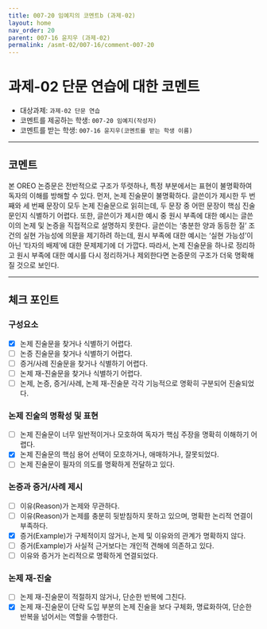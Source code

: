 ```yaml
---
title: 007-20 임예지의 코멘트b (과제-02) 
layout: home
nav_order: 20
parent: 007-16 윤지우 (과제-02)
permalink: /asmt-02/007-16/comment-007-20
---
```


# 과제-02 단문 연습에 대한 코멘트

- 대상과제: `과제-02 단문 연습`
- 코멘트를 제공하는 학생: `007-20 임예지(작성자)` 
- 코멘트를 받는 학생: `007-16 윤지우(코멘트를 받는 학생 이름)` 

---

## 코멘트

본 OREO 논증문은 전반적으로 구조가 뚜렷하나, 특정 부분에서는 표현이 불명확하여 독자의 이해를 방해할 수 있다. 먼저, 논제 진술문이 불명확하다. 글쓴이가 제시한 두 번째와 세 번째 문장이 모두 논제 진술문으로 읽히는데, 두 문장 중 어떤 문장이 핵심 진술문인지 식별하기 어렵다. 또한, 글쓴이가 제시한 예시 중 원시 부족에 대한 예시는 글쓴이의 논제 및 논증을 직접적으로 설명하지 못한다. 글쓴이는 ‘충분한 양과 동등한 질’ 조건의 실현 가능성에 의문을 제기하려 하는데, 원시 부족에 대한 예시는 ‘실현 가능성’이 아닌 ‘타자의 배제’에 대한 문제제기에 더 가깝다. 따라서, 논제 진술문을 하나로 정리하고 원시 부족에 대한 예시를 다시 정리하거나 제외한다면 논증문의 구조가 더욱 명확해질 것으로 보인다.

---

## 체크 포인트

### **구성요소**
- [X] 논제 진술문을 찾거나 식별하기 어렵다.
- [ ] 논증 진술문을 찾거나 식별하기 어렵다.
- [ ] 증거/사례 진술문을 찾거나 식별하기 어렵다.
- [ ] 논제 재-진술문을 찾거나 식별하기 어렵다.
- [ ] 논제, 논증, 증거/사례, 논제 재-진술문 각각 기능적으로 명확히 구분되어 진술되었다.

### **논제 진술의 명확성 및 표현**  
- [ ] 논제 진술문이 너무 일반적이거나 모호하여 독자가 핵심 주장을 명확히 이해하기 어렵다.  
- [X] 논제 진술문의 핵심 용어 선택이 모호하거나, 애매하거나, 잘못되었다.  
- [ ] 논제 진술문이 필자의 의도를 명확하게 전달하고 있다.  

### **논증과 증거/사례 제시**  
- [ ] 이유(Reason)가 논제와 무관하다.
- [ ] 이유(Reason)가 논제를 충분히 뒷받침하지 못하고 있으며, 명확한 논리적 연결이 부족하다.  
- [X] 증거(Example)가 구체적이지 않거나, 논제 및 이유와의 관계가 명확하지 않다. 
- [ ] 증거(Example)가 사실적 근거보다는 개인적 견해에 의존하고 있다.  
- [ ] 이유와 증거가 논리적으로 명확하게 연결되었다.  

### **논제 재-진술**  
- [ ] 논제 재-진술문이 적절하지 않거나, 단순한 반복에 그친다.   
- [X] 논제 재-진술문이 단락 도입 부분의 논제 진술을 보다 구체화, 명료화하여, 단순한 반복을 넘어서는 역할을 수행한다.  
